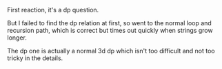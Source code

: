 First reaction, it's a dp question.

But I failed to find the dp relation at first, so went to the normal loop and recursion path, which is correct but times out quickly when strings grow longer.

The dp one is actually a normal 3d dp which isn't too difficult and not too tricky in the details.
